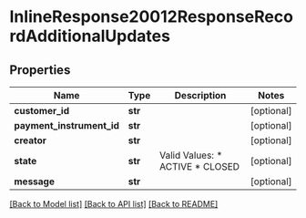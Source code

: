 # InlineResponse20012ResponseRecordAdditionalUpdates

## Properties
Name | Type | Description | Notes
------------ | ------------- | ------------- | -------------
**customer_id** | **str** |  | [optional] 
**payment_instrument_id** | **str** |  | [optional] 
**creator** | **str** |  | [optional] 
**state** | **str** | Valid Values:   * ACTIVE   * CLOSED  | [optional] 
**message** | **str** |  | [optional] 

[[Back to Model list]](../README.md#documentation-for-models) [[Back to API list]](../README.md#documentation-for-api-endpoints) [[Back to README]](../README.md)


